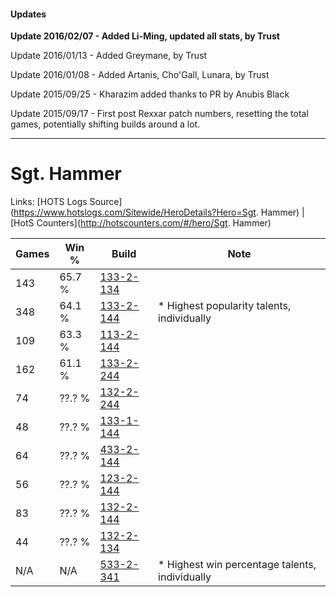 #### Updates
**Update 2016/02/07 - Added Li-Ming, updated all stats, by Trust**

Update 2016/01/13 - Added Greymane, by Trust

Update 2016/01/08 - Added Artanis, Cho'Gall, Lunara, by Trust

Update 2015/09/25 - Kharazim added thanks to PR by Anubis Black

Update 2015/09/17 - First post Rexxar patch numbers, resetting the total games, potentially shifting builds around a lot.

***

# Sgt. Hammer

Links: [HOTS Logs Source](https://www.hotslogs.com/Sitewide/HeroDetails?Hero=Sgt. Hammer) | [HotS Counters](http://hotscounters.com/#/hero/Sgt. Hammer)

Games  | Win %  | Build     | Note
-----  | -----  | -----     | ----
143    | 65.7 % | [133-2-134](http://www.heroesfire.com/hots/talent-calculator/sergeant-hammer#hEec) | 
348    | 64.1 % | [133-2-144](http://www.heroesfire.com/hots/talent-calculator/sergeant-hammer#hEem) | * Highest popularity talents, individually
109    | 63.3 % | [113-2-144](http://www.heroesfire.com/hots/talent-calculator/sergeant-hammer#gTpm) | 
162    | 61.1 % | [133-2-244](http://www.heroesfire.com/hots/talent-calculator/sergeant-hammer#hEgK) | 
74     | ??.? % | [132-2-244](http://www.heroesfire.com/hots/talent-calculator/sergeant-hammer#hCE4) | 
48     | ??.? % | [133-1-144](http://www.heroesfire.com/hots/talent-calculator/sergeant-hammer#hEP8) | 
64     | ??.? % | [433-2-144](http://www.heroesfire.com/hots/talent-calculator/sergeant-hammer#sh3m) | 
56     | ??.? % | [123-2-144](http://www.heroesfire.com/hots/talent-calculator/sergeant-hammer#gsEG) | 
83     | ??.? % | [132-2-144](http://www.heroesfire.com/hots/talent-calculator/sergeant-hammer#hCCW) | 
44     | ??.? % | [132-2-134](http://www.heroesfire.com/hots/talent-calculator/sergeant-hammer#hCCM) | 
N/A    | N/A    | [533-2-341](http://www.heroesfire.com/hots/talent-calculator/sergeant-hammer#wVFr) | * Highest win percentage talents, individually
